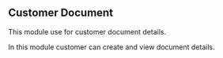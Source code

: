 Customer Document
---------------
This module use for customer document details.

In this module customer can create and view document details.
